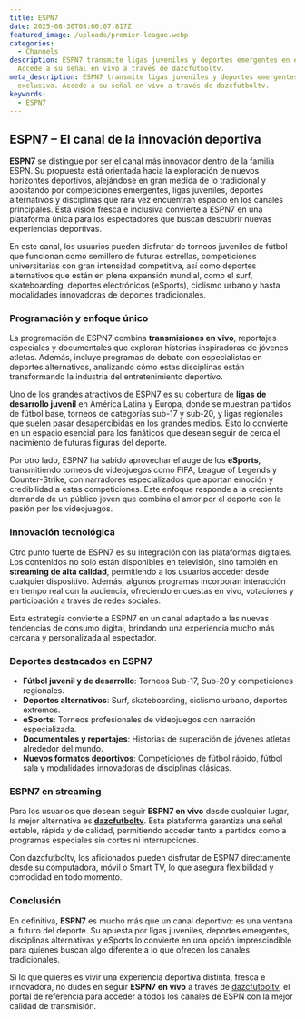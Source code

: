 ```yaml
---
title: ESPN7
date: 2025-08-30T08:00:07.817Z
featured_image: /uploads/premier-league.webp
categories:
  - Channels
description: ESPN7 transmite ligas juveniles y deportes emergentes en exclusiva.
  Accede a su señal en vivo a través de dazcfutboltv.
meta_description: ESPN7 transmite ligas juveniles y deportes emergentes en
  exclusiva. Accede a su señal en vivo a través de dazcfutboltv.
keywords:
  - ESPN7
---
```

<!--StartFragment-->

## ESPN7 – El canal de la innovación deportiva

**ESPN7** se distingue por ser el canal más innovador dentro de la familia ESPN. Su propuesta está orientada hacia la exploración de nuevos horizontes deportivos, alejándose en gran medida de lo tradicional y apostando por competiciones emergentes, ligas juveniles, deportes alternativos y disciplinas que rara vez encuentran espacio en los canales principales. Esta visión fresca e inclusiva convierte a ESPN7 en una plataforma única para los espectadores que buscan descubrir nuevas experiencias deportivas.

En este canal, los usuarios pueden disfrutar de torneos juveniles de fútbol que funcionan como semillero de futuras estrellas, competiciones universitarias con gran intensidad competitiva, así como deportes alternativos que están en plena expansión mundial, como el surf, skateboarding, deportes electrónicos (eSports), ciclismo urbano y hasta modalidades innovadoras de deportes tradicionales.

### Programación y enfoque único

La programación de ESPN7 combina **transmisiones en vivo**, reportajes especiales y documentales que exploran historias inspiradoras de jóvenes atletas. Además, incluye programas de debate con especialistas en deportes alternativos, analizando cómo estas disciplinas están transformando la industria del entretenimiento deportivo.

Uno de los grandes atractivos de ESPN7 es su cobertura de **ligas de desarrollo juvenil** en América Latina y Europa, donde se muestran partidos de fútbol base, torneos de categorías sub-17 y sub-20, y ligas regionales que suelen pasar desapercibidas en los grandes medios. Esto lo convierte en un espacio esencial para los fanáticos que desean seguir de cerca el nacimiento de futuras figuras del deporte.

Por otro lado, ESPN7 ha sabido aprovechar el auge de los **eSports**, transmitiendo torneos de videojuegos como FIFA, League of Legends y Counter-Strike, con narradores especializados que aportan emoción y credibilidad a estas competiciones. Este enfoque responde a la creciente demanda de un público joven que combina el amor por el deporte con la pasión por los videojuegos.

### Innovación tecnológica

Otro punto fuerte de ESPN7 es su integración con las plataformas digitales. Los contenidos no solo están disponibles en televisión, sino también en **streaming de alta calidad**, permitiendo a los usuarios acceder desde cualquier dispositivo. Además, algunos programas incorporan interacción en tiempo real con la audiencia, ofreciendo encuestas en vivo, votaciones y participación a través de redes sociales.

Esta estrategia convierte a ESPN7 en un canal adaptado a las nuevas tendencias de consumo digital, brindando una experiencia mucho más cercana y personalizada al espectador.

### Deportes destacados en ESPN7

* **Fútbol juvenil y de desarrollo**: Torneos Sub-17, Sub-20 y competiciones regionales.
* **Deportes alternativos**: Surf, skateboarding, ciclismo urbano, deportes extremos.
* **eSports**: Torneos profesionales de videojuegos con narración especializada.
* **Documentales y reportajes**: Historias de superación de jóvenes atletas alrededor del mundo.
* **Nuevos formatos deportivos**: Competiciones de fútbol rápido, fútbol sala y modalidades innovadoras de disciplinas clásicas.

### ESPN7 en streaming

Para los usuarios que desean seguir **ESPN7 en vivo** desde cualquier lugar, la mejor alternativa es **[dazcfutboltv](https://dazcfutboltv.me/)**. Esta plataforma garantiza una señal estable, rápida y de calidad, permitiendo acceder tanto a partidos como a programas especiales sin cortes ni interrupciones.

Con dazcfutboltv, los aficionados pueden disfrutar de ESPN7 directamente desde su computadora, móvil o Smart TV, lo que asegura flexibilidad y comodidad en todo momento.

### Conclusión

En definitiva, **ESPN7** es mucho más que un canal deportivo: es una ventana al futuro del deporte. Su apuesta por ligas juveniles, deportes emergentes, disciplinas alternativas y eSports lo convierte en una opción imprescindible para quienes buscan algo diferente a lo que ofrecen los canales tradicionales.

Si lo que quieres es vivir una experiencia deportiva distinta, fresca e innovadora, no dudes en seguir **ESPN7 en vivo** a través de [dazcfutboltv](https://dazcfutboltv.me/), el portal de referencia para acceder a todos los canales de ESPN con la mejor calidad de transmisión.

<!--EndFragment-->